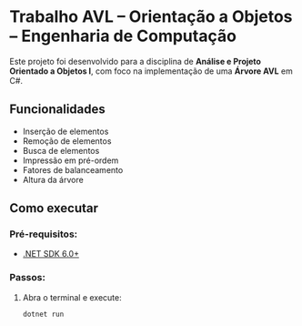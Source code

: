 # Trabalho AVL – Orientação a Objetos – Engenharia de Computação

Este projeto foi desenvolvido para a disciplina de **Análise e Projeto Orientado a Objetos I**, com foco na implementação de uma **Árvore AVL** em C#.

## Funcionalidades
- Inserção de elementos
- Remoção de elementos
- Busca de elementos
- Impressão em pré-ordem
- Fatores de balanceamento
- Altura da árvore

## Como executar

### Pré-requisitos:
- [.NET SDK 6.0+](https://dotnet.microsoft.com/en-us/download)

### Passos:
1. Abra o terminal e execute:
   ```bash
   dotnet run
